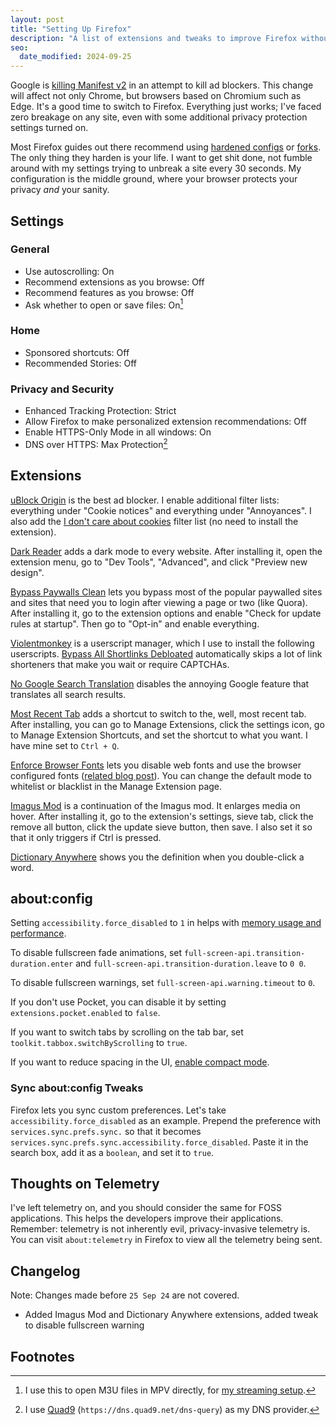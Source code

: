 ```yaml
---
layout: post
title: "Setting Up Firefox"
description: "A list of extensions and tweaks to improve Firefox without breakage."
seo:
  date_modified: 2024-09-25
---
```


Google is [killing Manifest v2](https://blog.chromium.org/2024/05/manifest-v2-phase-out-begins.html) in an attempt to kill ad blockers. This change will affect not only Chrome, but browsers based on Chromium such as Edge. It's a good time to switch to Firefox. Everything just works; I've faced zero breakage on any site, even with some additional privacy protection settings turned on.

Most Firefox guides out there recommend using [hardened configs](https://github.com/arkenfox/user.js) or [forks](https://librewolf.net). The only thing they harden is your life. I want to get shit done, not fumble around with my settings trying to unbreak a site every 30 seconds. My configuration is the middle ground, where your browser protects your privacy _and_ your sanity.

## Settings

### General

- Use autoscrolling: On
- Recommend extensions as you browse: Off
- Recommend features as you browse: Off
- Ask whether to open or save files: On[^1]

### Home

- Sponsored shortcuts: Off
- Recommended Stories: Off

### Privacy and Security

- Enhanced Tracking Protection: Strict
- Allow Firefox to make personalized extension recommendations: Off
- Enable HTTPS-Only Mode in all windows: On
- DNS over HTTPS: Max Protection[^2]

## Extensions

[uBlock Origin](https://addons.mozilla.org/en-US/firefox/addon/ublock-origin) is the best ad blocker. I enable additional filter lists: everything under "Cookie notices" and everything under "Annoyances". I also add the [I don't care about cookies](https://www.i-dont-care-about-cookies.eu/abp) filter list (no need to install the extension).

[Dark Reader](https://addons.mozilla.org/en-US/firefox/addon/darkreader) adds a dark mode to every website. After installing it, open the extension menu, go to "Dev Tools", "Advanced", and click "Preview new design".

[Bypass Paywalls Clean](https://gitflic.ru/project/magnolia1234/bpc_uploads/blob/raw?file=bypass_paywalls_clean-latest.xpi&inline=false) lets you bypass most of the popular paywalled sites and sites that need you to login after viewing a page or two (like Quora). After installing it, go to the extension options and enable "Check for update rules at startup". Then go to "Opt-in" and enable everything.

[Violentmonkey](https://addons.mozilla.org/en-US/firefox/addon/violentmonkey) is a userscript manager, which I use to install the following userscripts. [Bypass All Shortlinks Debloated](https://codeberg.org/Amm0ni4/bypass-all-shortlinks-debloated/raw/branch/main/Bypass_All_Shortlinks.user.js) automatically skips a lot of link shorteners that make you wait or require CAPTCHAs.

[No Google Search Translation](https://addons.mozilla.org/en-US/firefox/addon/no-google-search-translation) disables the annoying Google feature that translates all search results.

[Most Recent Tab](https://addons.mozilla.org/en-US/firefox/addon/most-recent-tab/) adds a shortcut to switch to the, well, most recent tab. After installing, you can go to Manage Extensions, click the settings icon, go to Manage Extension Shortcuts, and set the shortcut to what you want. I have mine set to `Ctrl + Q`.

[Enforce Browser Fonts](https://addons.mozilla.org/en-US/firefox/addon/enforce-browser-fonts/) lets you disable web fonts and use the browser configured fonts ([related blog post](/blog/treat-yourself-to-good-typography#improving-browser-fonts)). You can change the default mode to whitelist or blacklist in the Manage Extension page.

[Imagus Mod](https://addons.mozilla.org/en-US/firefox/addon/imagus-mod/) is a continuation of the Imagus mod. It enlarges media on hover. After installing it, go to the extension's settings, sieve tab, click the remove all button, click the update sieve button, then save. I also set it so that it only triggers if Ctrl is pressed.

[Dictionary Anywhere](https://addons.mozilla.org/en-US/firefox/addon/dictionary-anyvhere/) shows you the definition when you double-click a word.

## about:config

Setting `accessibility.force_disabled` to `1` in helps with [memory usage and performance](https://bugzilla.mozilla.org/show_bug.cgi?id=1726887).

To disable fullscreen fade animations, set `full-screen-api.transition-duration.enter` and `full-screen-api.transition-duration.leave` to `0 0`.

To disable fullscreen warnings, set `full-screen-api.warning.timeout` to `0`.

If you don't use Pocket, you can disable it by setting `extensions.pocket.enabled` to `false`.

If you want to switch tabs by scrolling on the tab bar, set `toolkit.tabbox.switchByScrolling` to `true`.

If you want to reduce spacing in the UI, [enable compact mode](https://support.mozilla.org/en-US/kb/compact-mode-workaround-firefox).

### Sync about:config Tweaks

Firefox lets you sync custom preferences. Let's take `accessibility.force_disabled` as an example. Prepend the preference with `services.sync.prefs.sync.` so that it becomes `services.sync.prefs.sync.accessibility.force_disabled`. Paste it in the search box, add it as a `boolean`, and set it to `true`.

## Thoughts on Telemetry

I've left telemetry on, and you should consider the same for FOSS applications. This helps the developers improve their applications. Remember: telemetry is not inherently evil, privacy-invasive telemetry is. You can visit `about:telemetry` in Firefox to view all the telemetry being sent.

## Changelog

Note: Changes made before `25 Sep 24` are not covered.

- Added Imagus Mod and Dictionary Anywhere extensions, added tweak to disable fullscreen warning

## Footnotes

[^1]: I use this to open M3U files in MPV directly, for [my streaming setup](/blog/the-comfiest-streaming-service#streaming-with-mpv).
[^2]: I use [Quad9](https://quad9.net) (`https://dns.quad9.net/dns-query`) as my DNS provider.
